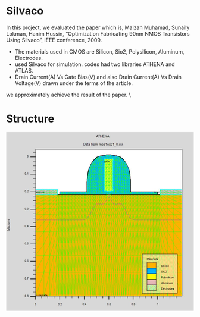 # Silvaco
 In this project, we evaluated the paper which is, Maizan Muhamad, Sunaily Lokman, Hanim Hussin, “Optimization Fabricating 90nm NMOS Transistors Using Silvaco”, IEEE conference, 2009.
	
* The materials used in CMOS are Silicon, Sio2, Polysilicon, Aluminum, Electrodes.
* used Silvaco for simulation. codes had two libraries ATHENA and ATLAS.
* Drain Current(A) Vs Gate Bias(V)  and also Drain Current(A) Vs  Drain Voltage(V) drawn under the terms of the article.

we approximately achieve the result of the paper. \


# Structure
![Structure](https://raw.githubusercontent.com/parsa-k/Silvaco/main/result/Structure.JPG)
